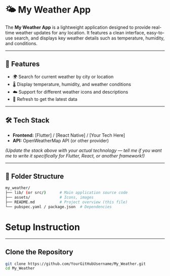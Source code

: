 # 🌤️ My Weather App

The **My Weather App** is a lightweight application designed to provide real-time weather updates for any location. It features a clean interface, easy-to-use search, and displays key weather details such as temperature, humidity, and conditions.

---

## 🚀 Features

- 🌍 Search for current weather by city or location
- 🌡️ Display temperature, humidity, and weather conditions
- ☁️ Support for different weather icons and descriptions
- 🔄 Refresh to get the latest data

---

## 🛠️ Tech Stack

- **Frontend:** [Flutter] / [React Native] / [Your Tech Here]
- **API:** OpenWeatherMap API (or other provider)

*(Update the stack above with your actual technology — tell me if you want me to write it specifically for Flutter, React, or another framework!)*

---

## 📁 Folder Structure

```bash
my_weather/
├── lib/ (or src/)      # Main application source code
├── assets/             # Icons, images
├── README.md           # Project overview (this file)
└── pubspec.yaml / package.json  # Dependencies 
```
# Setup Instruction
---
## Clone the Repository
```bash
git clone https://github.com/YourGitHubUsername/My_Weather.git
cd My_Weather
```
